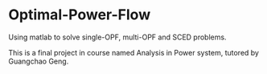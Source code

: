 # Optimal-Power-Flow
Using matlab to solve single-OPF, multi-OPF and SCED problems.

This is a final project in course named Analysis in Power system, tutored by Guangchao Geng.
